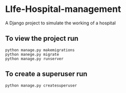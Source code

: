 # LIfe-Hospital-management

A Django project to simulate the working of a hospital

## To view the project run
```
python manage.py makemigrations
python manege.py migrate
python manage.py runserver
```

## To create a superuser run
```
python manage.py createsuperuser
```
